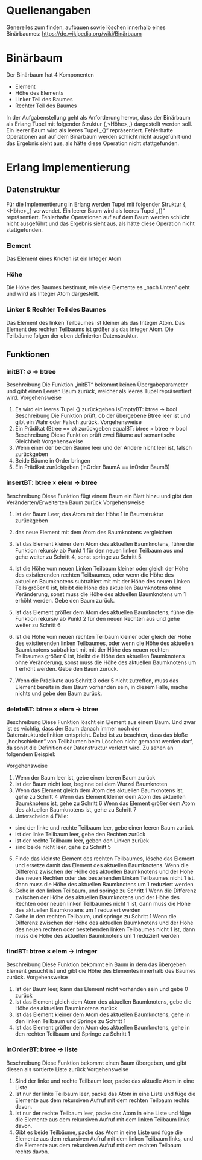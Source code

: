 # Quellenangaben
Generelles zum finden, aufbauen sowie löschen innerhalb eines Binärbaumes: https://de.wikipedia.org/wiki/Binärbaum

# Binärbaum

Der Binärbaum hat 4 Komponenten
- Element
- Höhe des Elements
- Linker Teil des Baumes
- Rechter Teil des Baumes

In der Aufgabenstellung geht als Anforderung hervor, dass der Binärbaum als Erlang Tupel mit folgender Struktur {<Element>,<Höhe>,<linker Teilbaum>,<rechter Teilbaum>} dargestellt werden soll.
Ein leerer Baum wird als leeres Tupel „{}“ repräsentiert.
Fehlerhafte Operationen auf auf dem Binärbaum werden schlicht nicht ausgeführt und das Ergebnis sieht aus, als hätte diese Operation nicht stattgefunden.

# Erlang Implementierung
## Datenstruktur
Für die Implementierung in Erlang werden Tupel mit folgender Struktur {<Element>,<Höhe>,<linker Teilbaum>,<rechter Teilbaum>} verwendet. Ein leerer Baum wird als leeres Tupel „{}“ repräsentiert.
Fehlerhafte Operationen auf auf dem Baum werden schlicht nicht ausgeführt und das Ergebnis sieht aus, als hätte diese Operation nicht stattgefunden.

### Element
Das Element eines Knoten ist ein Integer Atom

### Höhe
Die Höhe des Baumes bestimmt, wie viele Elemente es „nach Unten“ geht und wird als Integer Atom dargestellt.

### Linker & Rechter Teil des Baumes
Das Element des linken Teilbaumes ist kleiner als das Integer Atom. Das Element des rechten Teilbaums ist größer als das Integer Atom. Die Teilbäume folgen der oben definierten Datenstruktur.

## Funktionen
### initBT: ∅ → btree
Beschreibung
Die Funktion „initBT“ bekommt keinen Übergabeparameter und gibt einen Leeren Baum zurück, welcher als leeres Tupel repräsentiert wird.
Vorgehensweise
1. Es wird ein leeres Tupel {} zurückgeben
isEmptyBT: btree → bool
Beschreibung
Die Funktion prüft, ob der übergebene Btree leer ist und gibt ein Wahr oder Falsch zurück.
Vorgehensweise
1. Ein Prädikat (Btree == ∅) zurückgeben
equalBT: btree × btree → bool
Beschreibung
Diese Funktion prüft zwei Bäume auf semantische Gleichheit
Vorgehensweise
1. Wenn einer der beiden Bäume leer und der Andere nicht leer ist, falsch zurückgeben
2. Beide Bäume in Order bringen
3. Ein Prädikat zurückgeben (inOrder BaumA == inOrder BaumB)
### insertBT: btree × elem → btree
Beschreibung
Diese Funktion fügt einem Baum ein Blatt hinzu und gibt den Veränderten/Erweiterten Baum zurück
Vorgehensweise
1. Ist der Baum Leer, das Atom mit der Höhe 1 in Baumstruktur zurückgeben
2. das neue Element mit dem Atom des Baumknotens vergleichen
3. Ist das Element kleiner dem Atom des aktuellen Baumknotens, führe die Funktion rekursiv ab Punkt 1 für den neuen linken Teilbaum aus und gehe weiter zu Schritt 4, sonst springe zu Schritt 5.
4. Ist die Höhe vom neuen Linken Teilbaum kleiner oder gleich der Höhe des existierenden rechten Teilbaumes, oder wenn die Höhe des aktuellen Baumknotens subtrahiert mit mit der Höhe des neuen Linken Teils größer 0 ist, bleibt die Höhe des aktuellen Baumknotens ohne Veränderung, sonst muss die Höhe des aktuellen Baumknotens um 1 erhöht werden. Gebe den Baum zurück.

5. Ist das Element größer dem Atom des aktuellen Baumknotens, führe die Funktion rekursiv ab Punkt 2 für den neuen Rechten aus und gehe weiter zu Schritt 6
6. Ist die Höhe vom neuen rechten Teilbaum kleiner oder gleich der Höhe des existierenden linken Teilbaumes, oder wenn die Höhe des aktuellen Baumknotens subtrahiert mit mit der Höhe des neuen rechten Teilbaumes größer 0 ist, bleibt die Höhe des aktuellen Baumknotens ohne Veränderung, sonst muss die Höhe des aktuellen Baumknotens um 1 erhöht werden. Gebe den Baum zurück.
7. Wenn die Prädikate aus Schritt 3 oder 5 nicht zutreffen, muss das Element bereits in dem Baum vorhanden sein, in diesem Falle, mache nichts und gebe den Baum zurück.
### deleteBT: btree × elem → btree
Beschreibung
Diese Funktion löscht ein Element aus einem Baum. Und zwar ist es wichtig, dass der Baum danach immer noch der Datenstrukturdefinition entspricht.
Dabei ist zu beachten, dass das bloße „hochschieben“ von Teilbäumen beim Löschen nicht gemacht werden darf, da sonst die Definition der Datenstruktur verletzt wird. Zu sehen an folgendem Beispiel:

Vorgehensweise
1. Wenn der Baum leer ist, gebe einen leeren Baum zurück
2. Ist der Baum nicht leer, beginne bei dem Wurzel Baumknoten
3. Wenn das Element gleich dem Atom des aktuellen Baumknotens ist, gehe zu Schritt 4
Wenn das Element kleiner dem Atom des aktuellen Baumknotens ist, gehe zu Schritt 6
Wenn das Element größer dem Atom des aktuellen Baumknotens ist, gehe zu Schritt 7
4. Unterscheide 4 Fälle:
- sind der linke und rechte Teilbaum leer, gebe einen leeren Baum zurück
- ist der linke Teilbaum leer, gebe den Rechten zurück
- ist der rechte Teilbaum leer, geben den Linken zurück
- sind beide nicht leer, gehe zu Schritt 5
5. Finde das kleinste Element des rechten Teilbaumes, lösche das Element und ersetze damit das Element des aktuellen Baumknotens.
Wenn die Differenz zwischen der Höhe des aktuellen Baumknotens und der Höhe des neuen Rechten oder des bestehenden Linken Teilbaumes nicht 1 ist, dann muss die Höhe des aktuellen Baumknotens um 1 reduziert werden
6. Gehe in den linken Teilbaum, und springe zu Schritt 1
Wenn die Differenz zwischen der Höhe des aktuellen Baumknotens und der Höhe des Rechten oder neuen linken Teilbaumes nicht 1 ist, dann muss die Höhe des aktuellen Baumknotens um 1 reduziert werden
7. Gehe in den rechten Teilbaum, und springe zu Schritt 1
Wenn die Differenz zwischen der Höhe des aktuellen Baumknotens und der Höhe des neuen rechten oder bestehenden linken Teilbaumes nicht 1 ist, dann muss die Höhe des aktuellen Baumknotens um 1 reduziert werden

### findBT: btree × elem → integer
Beschreibung
Diese Funktion bekommt ein Baum in dem das übergeben Element gesucht ist und gibt die Höhe des Elementes innerhalb des Baumes zurück.
Vorgehensweise
1. Ist der Baum leer, kann das Element nicht vorhanden sein und gebe 0 zurück
2. Ist das Element gleich dem Atom des aktuellen Baumknotens, gebe die Höhe des aktuellen Baumknotens zurück
3. Ist das Element kleiner dem Atom des aktuellen Baumknotens, gehe in den linken Teilbaum und Springe zu Schritt 1
4. Ist das Element größer dem Atom des aktuellen Baumknotens, gehe in den rechten Teilbaum und Springe zu Schritt 1
### inOrderBT: btree → liste
Beschreibung
Diese Funktion bekommt einen Baum übergeben, und gibt diesen als sortierte Liste zurück
Vorgehensweise
1. Sind der linke und rechte Teilbaum leer, packe das  aktuelle Atom in eine Liste
2. Ist nur der linke Teilbaum leer, packe das Atom in eine Liste und füge die Elemente aus dem rekursiven Aufruf mit dem rechten Teilbaum rechts davon.
3. Ist nur der rechte Teilbaum leer, packe das Atom in eine Liste und füge die Elemente aus dem rekursiven Aufruf mit dem linken Teilbaum links davon.
4. Gibt es beide Teilbäume, packe das Atom in eine Liste und füge die Elemente aus dem rekursiven Aufruf mit dem linken Teilbaum links, und die Elemente aus dem rekursiven Aufruf mit dem rechten Teilbaum rechts davon.
